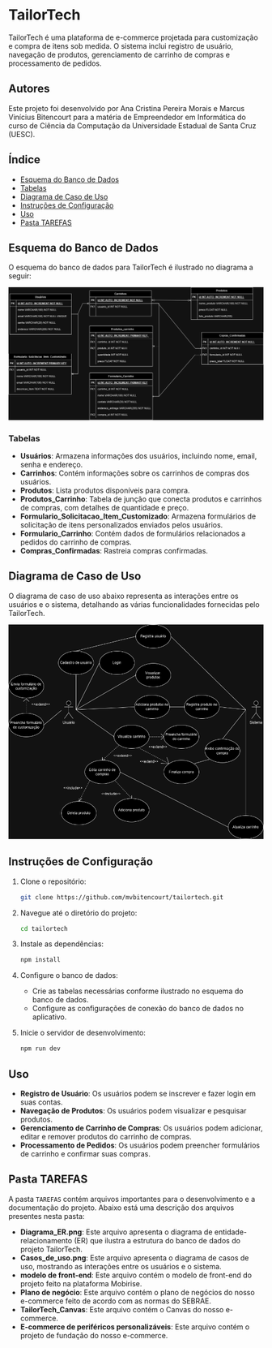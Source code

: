 # TailorTech

TailorTech é uma plataforma de e-commerce projetada para customização e compra de itens sob medida. O sistema inclui registro de usuário, navegação de produtos, gerenciamento de carrinho de compras e processamento de pedidos.

## Autores

Este projeto foi desenvolvido por Ana Cristina Pereira Morais e Marcus Vinícius Bitencourt para a matéria de Empreendedor em Informática do curso de Ciência da Computação da Universidade Estadual de Santa Cruz (UESC).

## Índice

- [Esquema do Banco de Dados](#esquema-do-banco-de-dados)
- [Tabelas](#tabelas)
- [Diagrama de Caso de Uso](#diagrama-de-caso-de-uso)
- [Instruções de Configuração](#instruções-de-configuração)
- [Uso](#uso)
- [Pasta TAREFAS](#pasta-TAREFAS)

## Esquema do Banco de Dados

O esquema do banco de dados para TailorTech é ilustrado no diagrama a seguir:

![Esquema do Banco de Dados](./TAREFAS/Diagrama_ER.png)

### Tabelas

- **Usuários**: Armazena informações dos usuários, incluindo nome, email, senha e endereço.
- **Carrinhos**: Contém informações sobre os carrinhos de compras dos usuários.
- **Produtos**: Lista produtos disponíveis para compra.
- **Produtos_Carrinho**: Tabela de junção que conecta produtos e carrinhos de compras, com detalhes de quantidade e preço.
- **Formulario_Solicitacao_Item_Customizado**: Armazena formulários de solicitação de itens personalizados enviados pelos usuários.
- **Formulario_Carrinho**: Contém dados de formulários relacionados a pedidos do carrinho de compras.
- **Compras_Confirmadas**: Rastreia compras confirmadas.

## Diagrama de Caso de Uso

O diagrama de caso de uso abaixo representa as interações entre os usuários e o sistema, detalhando as várias funcionalidades fornecidas pelo TailorTech.

![Diagrama de Caso de Uso](./TAREFAS/Casos_de_uso.png)

## Instruções de Configuração

1. Clone o repositório:
    ```bash
    git clone https://github.com/mvbitencourt/tailortech.git
    ```
2. Navegue até o diretório do projeto:
    ```bash
    cd tailortech
    ```
3. Instale as dependências:
    ```bash
    npm install
    ```
4. Configure o banco de dados:
    - Crie as tabelas necessárias conforme ilustrado no esquema do banco de dados.
    - Configure as configurações de conexão do banco de dados no aplicativo.

5. Inicie o servidor de desenvolvimento:
    ```bash
    npm run dev
    ```

## Uso

- **Registro de Usuário**: Os usuários podem se inscrever e fazer login em suas contas.
- **Navegação de Produtos**: Os usuários podem visualizar e pesquisar produtos.
- **Gerenciamento de Carrinho de Compras**: Os usuários podem adicionar, editar e remover produtos do carrinho de compras.
- **Processamento de Pedidos**: Os usuários podem preencher formulários de carrinho e confirmar suas compras.


## Pasta TAREFAS

A pasta `TAREFAS` contém arquivos importantes para o desenvolvimento e a documentação do projeto. Abaixo está uma descrição dos arquivos presentes nesta pasta:

- **Diagrama_ER.png**: Este arquivo apresenta o diagrama de entidade-relacionamento (ER) que ilustra a estrutura do banco de dados do projeto TailorTech.
- **Casos_de_uso.png**: Este arquivo apresenta o diagrama de casos de uso, mostrando as interações entre os usuários e o sistema.
- **modelo de front-end**: Este arquivo contém o modelo de front-end do projeto feito na plataforma Mobirise.
- **Plano de negócio**: Este arquivo contém o plano de negócios do nosso e-commerce feito de acordo com as normas do SEBRAE.
- **TailorTech_Canvas**: Este arquivo contém o Canvas do nosso e-commerce.
- **E-commerce de periféricos personalizáveis**: Este arquivo contém o projeto de fundação do nosso e-commerce.
